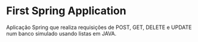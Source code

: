 # First Spring Application 
 
 Aplicação Spring que realiza requisições de POST, GET, DELETE e UPDATE num banco simulado usando listas em JAVA.
